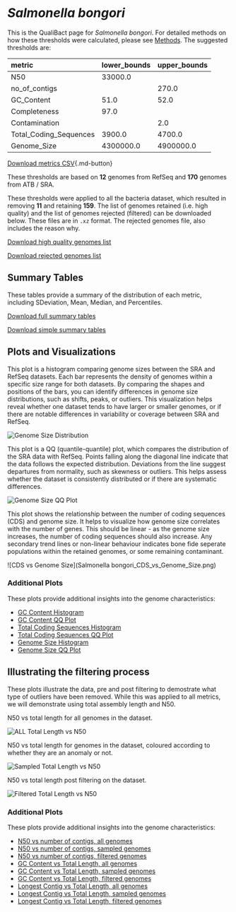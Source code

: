 # *Salmonella bongori*

This is the QualiBact page for *Salmonella bongori*. For detailed methods on how these thresholds were calculated, please see [Methods](../../methods.md).
The suggested thresholds are: 

| metric                 | lower_bounds   | upper_bounds   |
|:-----------------------|:---------------|:---------------|
| N50                    | 33000.0        |                |
| no_of_contigs          |                | 270.0          |
| GC_Content             | 51.0           | 52.0           |
| Completeness           | 97.0           |                |
| Contamination          |                | 2.0            |
| Total_Coding_Sequences | 3900.0         | 4700.0         |
| Genome_Size            | 4300000.0      | 4900000.0      |

[Download metrics CSV](Salmonella_bongori_metrics.csv){.md-button}


These thresholds are based on **12** genomes from RefSeq and **170** genomes from ATB / SRA.

These thresholds were applied to all the bacteria dataset, which resulted in removing **11** and retaining **159**.
The list of genomes retained (i.e. high quality) and the list of genomes rejected (filtered) can be downloaded below. These files are in `.xz` format. The rejected genomes file, also includes the reason why.

[Download high quality genomes list](Salmonella_bongori_high_quality_genomes.csv.xz)


[Download rejected genomes list](Salmonella_bongori_filtered_out_genomes.csv.xz)



## Summary Tables
These tables provide a summary of the distribution of each metric, including SDeviation, Mean, Median, and Percentiles.

[Download full summary tables](summary.csv)

[Download simple summary tables](selected_summary.csv)

## Plots and Visualizations

This plot is a histogram comparing genome sizes between the SRA and RefSeq datasets. Each bar represents the density of genomes within a specific size range for both datasets. By comparing the shapes and positions of the bars, you can identify differences in genome size distributions, such as shifts, peaks, or outliers. This visualization helps reveal whether one dataset tends to have larger or smaller genomes, or if there are notable differences in variability or coverage between SRA and RefSeq.

![Genome Size Distribution](Genome_Size_refseq_histogram_kde.png)

This plot is a QQ (quantile-quantile) plot, which compares the distribution of the SRA data with RefSeq. Points falling along the diagonal line indicate that the data follows the expected distribution. Deviations from the line suggest departures from normality, such as skewness or outliers. This helps assess whether the dataset is consistently distributed or if there are systematic differences.

![Genome Size QQ Plot](Genome_Size_refseq_qqplot.png)

This plot shows the relationship between the number of coding sequences (CDS) and genome size. It helps to visualize how genome size correlates with the number of genes. This should be linear - as the genome size increases, the number of coding sequences should also increase. Any secondary trend lines or non-linear behaviour indicates bone fide seperate populations within the retained genomes, or some remaining contaminant. 

![CDS vs Genome Size](Salmonella bongori_CDS_vs_Genome_Size.png)

### Additional Plots

These plots provide additional insights into the genome characteristics:

- [GC Content Histogram](GC_Content_refseq_histogram_kde.png)
- [GC Content QQ Plot](GC_Content_refseq_qqplot.png)
- [Total Coding Sequences Histogram](Total_Coding_Sequences_refseq_histogram_kde.png)
- [Total Coding Sequences QQ Plot](Total_Coding_Sequences_refseq_qqplot.png)
- [Genome Size Histogram](Genome_Size_refseq_histogram_kde.png)
- [Genome Size QQ Plot](Genome_Size_refseq_qqplot.png)
## Illustrating the filtering process
These plots illustrate the data, pre and post filtering to demostrate what type of outliers have been removed. While this was applied to all metrics, we will demonstrate using total assembly length and N50.

N50 vs total length for all genomes in the dataset.

![ALL Total Length vs N50](Salmonella_bongori_all_total_length_N50.png)

N50 vs total length for genomes in the dataset, coloured according to whether they are an anomaly or not.

![Sampled Total Length vs N50](Salmonella_bongori_sample_total_length_N50.png)

N50 vs total length post filtering on the dataset.

![Filtered Total Length vs N50](Salmonella_bongori_filt_total_length_N50.png)

### Additional Plots

These plots provide additional insights into the genome characteristics:

- [N50 vs number of contigs, all genomes](Salmonella_bongori_all_N50_number.png)
- [N50 vs number of contigs, sampled genomes](Salmonella_bongori_sample_N50_number.png)
- [N50 vs number of contigs, filtered genomes](Salmonella_bongori_filt_N50_number.png)
- [GC Content vs Total Length, all genomes](Salmonella_bongori_all_total_length_GC_Content.png)
- [GC Content vs Total Length, sampled genomes](Salmonella_bongori_sample_total_length_GC_Content.png)
- [GC Content vs Total Length, filtered genomes](Salmonella_bongori_filt_total_length_GC_Content.png)
- [Longest Contig vs Total Length, all genomes](Salmonella_bongori_all_total_length_longest.png)
- [Longest Contig vs Total Length, sampled genomes](Salmonella_bongori_sample_total_length_longest.png)
- [Longest Contig vs Total Length, filtered genomes](Salmonella_bongori_filt_total_length_longest.png)
